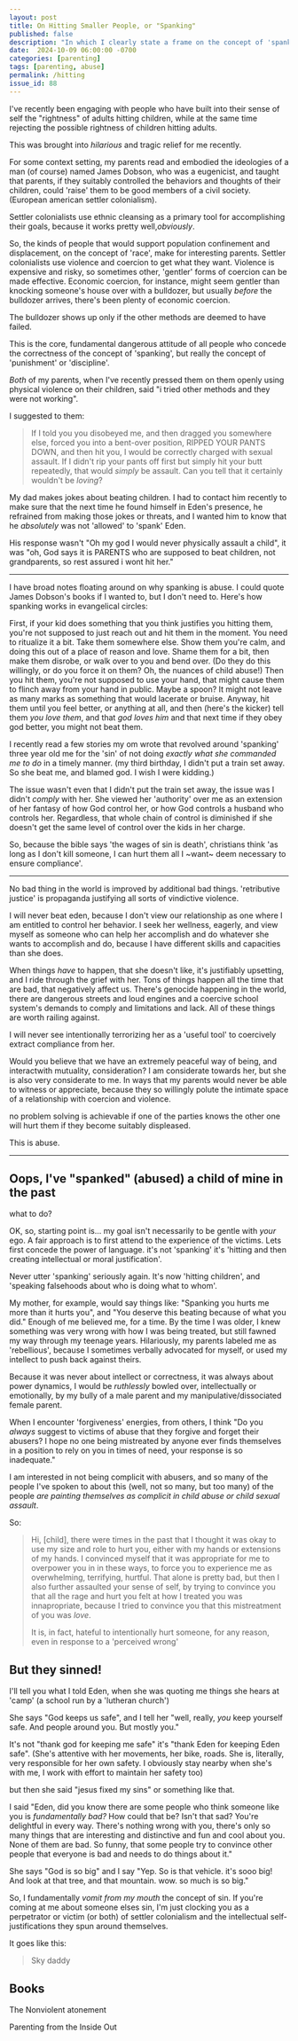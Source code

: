 ```yaml
---
layout: post
title: On Hitting Smaller People, or "Spanking"
published: false
description: "In which I clearly state a frame on the concept of 'spanking', as it exists within evangelicalism and elsewhere"
date:  2024-10-09 06:00:00 -0700
categories: [parenting]
tags: [parenting, abuse]
permalink: /hitting
issue_id: 88
---
```


I've recently been engaging with people who have built into their sense of self the "rightness" of adults hitting children, while at the same time rejecting the possible rightness of children hitting adults. 

This was brought into _hilarious_ and tragic relief for me recently.

For some context setting, my parents read and embodied the ideologies of a man (of course) named James Dobson, who was a eugenicist, and taught that parents, if they suitably controlled the behaviors and thoughts of their children, could 'raise' them to be good members of a civil society. (European american settler colonialism). 

Settler colonialists use ethnic cleansing as a primary tool for accomplishing their goals, because it works pretty well,_obviously_. 

So, the kinds of people that would support population confinement and displacement, on the concept of 'race', make for interesting parents. Settler colonialists use violence and coercion to get what they want. Violence is expensive and risky, so sometimes other, 'gentler' forms of coercion can be made effective. Economic coercion, for instance, might seem gentler than knocking someone's house over with a bulldozer, but usually _before_ the bulldozer arrives, there's been plenty of economic coercion. 

The bulldozer shows up only if the other methods are deemed to have failed.

This is the core, fundamental dangerous attitude of all people who concede the correctness of the concept of 'spanking', but really the concept of 'punishment' or 'discipline'. 

_Both_ of my parents, when I've recently pressed them on them openly using physical violence on their children, said "i tried other methods and they were not working".

I suggested to them:

> If I told you you disobeyed me, and then dragged you somewhere else, forced you into a bent-over position, RIPPED YOUR PANTS DOWN, and then hit you, I would be correctly charged with sexual assault. If I didn't rip your pants off first but simply hit your butt repeatedly, that would _simply_ be assault. Can you tell that it certainly wouldn't be _loving_?

My dad makes jokes about beating children. I had to contact him recently to make sure that the next time he found himself in Eden's presence, he refrained from making those jokes or threats, and I wanted him to know that he _absolutely_ was not 'allowed' to 'spank' Eden.

His response wasn't "Oh my god I would never physically assault a child", it was "oh, God says it is PARENTS who are supposed to beat children, not grandparents, so rest assured i wont hit her."

--------------------

I have broad notes floating around on why spanking is abuse. I could quote James Dobson's books if I wanted to, but I don't need to. Here's how spanking works in evangelical circles:

First, if your kid does something that you think justifies you hitting them, you're not supposed to just reach out and hit them in the moment. You need to ritualize it a bit. Take them somewhere else. Show them you're calm, and doing this out of a place of reason and love. Shame them for a bit, then make them disrobe, or walk over to you and bend over. (Do they do this willingly, or do you force it on them? Oh, the nuances of child abuse!) Then you hit them, you're not supposed to use your hand, that might cause them to flinch away from your hand in public. Maybe a spoon? It might not leave as many marks as something that would lacerate or bruise. Anyway, hit them until you feel better, or anything at all, and then (here's the kicker) tell them _you love them_, and that _god loves him_ and that next time if they obey god better, you might not beat them.

I recently read a few stories my om wrote that revolved around 'spanking' three year old me for the 'sin' of not doing _exactly what she commanded me to do_ in a timely manner. (my third birthday, I didn't put a train set away. So she beat me, and blamed god. I wish I were kidding.)

The issue wasn't even that I didn't put the train set away, the issue was I didn't _comply_ with her. She viewed her 'authority' over me as an extension of her fantasy of how God control her, or how God controls a husband who controls her. Regardless, that whole chain of control is diminished if she doesn't get the same level of control over the kids in her charge. 

So, because the bible says 'the wages of sin is death', christians think 'as long as I don't kill someone, I can hurt them all I ~want~ deem necessary to ensure compliance'. 

----------------------

No bad thing in the world is improved by additional bad things. 'retributive justice' is propaganda justifying all sorts of vindictive violence.

I will never beat eden, because I don't view our relationship as one where I am entitled to control her behavior. I seek her wellness, eagerly, and view myself as someone who can help her accomplish and do whatever she wants to accomplish and do, because I have different skills and capacities than she does. 

When things _have_ to happen, that she doesn't like, it's justifiably upsetting, and I ride through the grief with her. Tons of things happen all the time that are bad, that negatively affect us. There's genocide happening in the world, there are dangerous streets and loud engines and a coercive school system's demands to comply and limitations and lack. All of these things are worth railing against. 

I will never see intentionally terrorizing her as a 'useful tool' to coercively extract compliance from her. 

Would you believe that we have an extremely peaceful way of being, and interactwith mutuality, consideration? I am considerate towards her, but she is also very considerate to me. In ways that my parents would never be able to witness or appreciate, because they so willingly polute the intimate space of a relationship with coercion and violence. 

no problem solving is achievable if one of the parties knows the other one will hurt them if they become suitably displeased. 

This is abuse. 

--------------------------

## Oops, I've "spanked" (abused) a child of mine in the past

what to do?

OK, so, starting point is... my goal isn't necessarily to be gentle with _your_ ego. A fair approach is to first attend to the experience of the victims. Lets first concede the power of language. it's not 'spanking' it's 'hitting and then creating intellectual or moral justification'. 

Never utter 'spanking' seriously again. It's now 'hitting children', and 'speaking falsehoods about who is doing what to whom'. 

My mother, for example, would say things like: "Spanking you hurts me more than it hurts you", and "You deserve this beating because of what you did." Enough of me believed me, for a time. By the time I was older, I knew something was very wrong with how I was being treated, but still fawned my way through my teenage years. Hilariously, my parents labeled me as 'rebellious', because I sometimes verbally advocated for myself, or used my intellect to push back against theirs.

Because it was never about intellect or correctness, it was always about power dynamics, I would be _ruthlessly_ bowled over, intellectually or emotionally, by my bully of a male parent and my manipulative/dissociated female parent. 

When I encounter 'forgiveness' energies, from others, I think "Do you _always_ suggest to victims of abuse that they forgive and forget their abusers? I hope no one being mistreated by anyone ever finds themselves in a position to rely on you in times of need, your response is so inadequate."

I am interested in not being complicit with abusers, and so many of the people I've spoken to about this (well, not so many, but too many) of the people _are painting themselves as complicit in child abuse or child sexual assault_. 

So:

> Hi, [child], there were times in the past that I thought it was okay to use my size and role to hurt you, either with my hands or extensions of my hands. I convinced myself that it was appropriate for me to overpower you in in these ways, to force you to experience me as overwhelming, terrifying, hurtful. That alone is pretty bad, but then I also further assaulted your sense of self, by trying to convince you that all the rage and hurt you felt at how I treated you was innapropriate, because I tried to convince you that this mistreatment of you was _love_. 
>
> It is, in fact, hateful to intentionally hurt someone, for any reason, even in response to a 'perceived wrong'

## But they sinned!

I'll tell you what I told Eden, when she was quoting me things she hears at 'camp' (a school run by a 'lutheran church')

She says "God keeps us safe", and I tell her "well, really, _you_ keep yourself safe. And people around you. But mostly you."

It's not "thank god for keeping me safe" it's "thank Eden for keeping Eden safe". (She's attentive with her movements, her bike, roads. She is, literally, very responsible for her own safety. I obviously stay nearby when she's with me, I work with effort to maintain her safety too)

but then she said "jesus fixed my sins" or something like that.

I said "Eden, did you know there are some people who think someone like you is _fundamentally bad?_ How could that be? Isn't that sad? You're delightful in every way. There's nothing wrong with you, there's only so many things that are interesting and distinctive and fun and cool about you. None of them are bad. So funny, that some people try to convince other people that everyone is bad and needs to do things about it."

She says "God is so big" and I say "Yep. So is that vehicle. it's sooo big! And look at that tree, and that mountain. wow. so much is so big." 

So, I fundamentally _vomit from my mouth_ the concept of sin. If you're coming at me about someone elses sin, I'm just clocking you as a perpetrator or victim (or both) of settler colonialism and the intellectual self-justifications they spun around themselves. 

It goes like this:

> Sky daddy 

## Books

The Nonviolent atonement

Parenting from the Inside Out